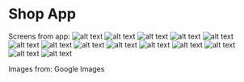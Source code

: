 # Shop App

Screens from app:
![alt text](https://imgur.com/a/4O294ae)
![alt text](https://imgur.com/x8wrSnm)
![alt text](https://imgur.com/EMpOmr7)
![alt text](https://imgur.com/UiELQKB)
![alt text](https://imgur.com/kC8wlJ6)
![alt text](https://imgur.com/jFDTClR)
![alt text](https://imgur.com/Uxi7Dwl)
![alt text](https://imgur.com/wFk61JL)
![alt text](https://imgur.com/pdNLqf2)
![alt text](https://imgur.com/IAPfYzp)
![alt text](https://imgur.com/SoampMs)
![alt text](https://imgur.com/6iaMtSO)
![alt text](https://imgur.com/bW3unQE)
![alt text](https://imgur.com/5A8auB1)

Images from: 
Google Images